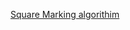 [Square Marking algorithim](https://www.khanacademy.org/computing/computer-science/algorithms/intro-to-algorithms/a/route-finding)
